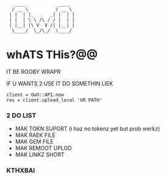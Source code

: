        ____            ____  
      / __ \          / __ \
     | |  | |_      _| |  | |
     | |  | \ \ /\ / / |  | |
     | |__| |\ V  V /| |__| |
      \____/  \_/\_/  \____/



# whATS THis?@@

IT BE ROOBY WRAPR

IF U WANTS 2 USE IT
DO SOMETHIN LIEK
```
client = OwO::API.new
res = client.upload_local 'UR PATH'
```
### 2 DO LIST

* MAK TOKN SUPORT (i haz no tokenz yet but prob werkz)
* MAK RAEK FILE
* MAK GEM FILE
* MAK REMOOT UPLOD
* MAK LINKZ SHORT

### KTHXBAI
